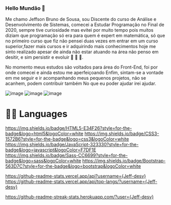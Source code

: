 ### Hello Mundão 👋

Me chamo Jeffson Bruno de Sousa, sou Discente do curso de Análise e Desenvolvimento de Sistemas,
comecei a Estudar Programação no Final de 2020, sempre tive curiosidade mas evitei por muito tempo
pois muitos diziam que programação só era para quem é expert em matemática, só que no primeiro curso que fiz não pensei duas 
vezes em entrar em um curso superior,fazer mais cursos e  ir adquirindo mais conhecimentos 
hoje me sinto realizado apesar de ainda não estar atuando na área não penso em desitir, e sim persistir e evoluir 🚀 🚀 🚀.

No momento meus estudos são voltados para área do Front-End, foi por onde comecei e ainda estou me aperfeiçoando
Enfim, sintam-se a vontade em me seguir e ir acompanhando meus pequenos projetos, não se acanhem, podem contribuir também
No que eu poder ajudar irei ajudar.

![image](https://user-images.githubusercontent.com/74883711/135736726-40a0a8a8-fe50-42ba-9df6-1421068b892a.png) ![image](https://user-images.githubusercontent.com/74883711/135736732-a24dfd94-27e8-4816-9b65-7a494a3b10a5.png) ![image](https://user-images.githubusercontent.com/74883711/135736736-2b545ce1-b80b-446d-99ba-6d23d9fcfac1.png)






# 👩‍💻 Languages

https://img.shields.io/badge/HTML5-E34F26?style=for-the-badge&logo=html5&logoColor=white https://img.shields.io/badge/CSS3-1572B6?style=for-the-badge&logo=css3&logoColor=white https://img.shields.io/badge/JavaScript-323330?style=for-the-badge&logo=javascript&logoColor=F7DF1E https://img.shields.io/badge/Sass-CC6699?style=for-the-badge&logo=sass&logoColor=white https://img.shields.io/badge/Bootstrap-563D7C?style=for-the-badge&logo=bootstrap&logoColor=white 


https://github-readme-stats.vercel.app/api?username={Jeff-desv}  https://github-readme-stats.vercel.app/api/top-langs/?username={Jeff-desv}  

https://github-readme-streak-stats.herokuapp.com/?user={Jeff-desv}



